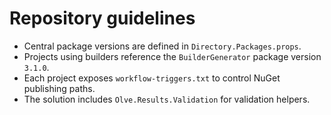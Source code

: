 # Repository guidelines

- Central package versions are defined in `Directory.Packages.props`.
- Projects using builders reference the `BuilderGenerator` package version `3.1.0`.
- Each project exposes `workflow-triggers.txt` to control NuGet publishing paths.
- The solution includes `Olve.Results.Validation` for validation helpers.

